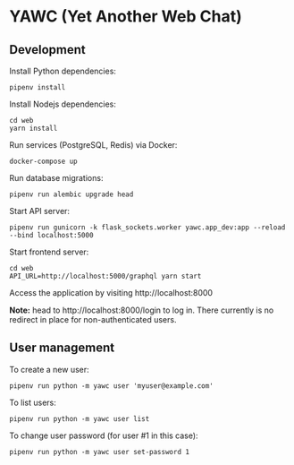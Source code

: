 # YAWC (Yet Another Web Chat)


## Development

Install Python dependencies:

    pipenv install


Install Nodejs dependencies:

    cd web
    yarn install


Run services (PostgreSQL, Redis) via Docker:

    docker-compose up


Run database migrations:

    pipenv run alembic upgrade head


Start API server:

    pipenv run gunicorn -k flask_sockets.worker yawc.app_dev:app --reload --bind localhost:5000


Start frontend server:

    cd web
    API_URL=http://localhost:5000/graphql yarn start


Access the application by visiting http://localhost:8000

**Note:** head to http://localhost:8000/login to log in. There
currently is no redirect in place for non-authenticated users.


## User management

To create a new user:

    pipenv run python -m yawc user 'myuser@example.com'


To list users:

    pipenv run python -m yawc user list


To change user password (for user #1 in this case):

    pipenv run python -m yawc user set-password 1
